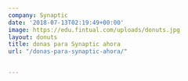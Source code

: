 ```yaml
---
company: Synaptic
date: '2018-07-13T02:19:49+00:00'
image: https://edu.fintual.com/uploads/donuts.jpg
layout: donuts
title: donas para Synaptic ahora
url: "/donas-para-synaptic-ahora/"


---
```

